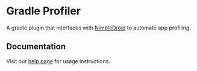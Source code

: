 # Gradle Profiler

A gradle plugin that interfaces with [NimbleDroid](https://www.nimbledroid.com) to automate app profiling.

## Documentation

Visit our [help page](https://nimbledroid.com/help/ci) for usage instructions.
